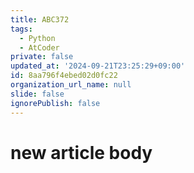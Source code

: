 ```yaml
---
title: ABC372
tags:
  - Python
  - AtCoder
private: false
updated_at: '2024-09-21T23:25:29+09:00'
id: 8aa796f4ebed02d0fc22
organization_url_name: null
slide: false
ignorePublish: false
---
```

# new article body
